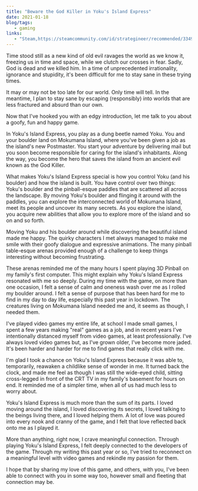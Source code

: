 ```yaml
---
title: "Beware the God Killer in Yoku's Island Express"
date: 2021-01-18
blog/tags:
   - gaming
links:
   - "Steam,https://steamcommunity.com/id/strategineer/recommended/334940/"
---
```


Time stood still as a new kind of old evil ravages the world as we know it, freezing us in time and space, while we clutch our crosses in fear. Sadly, God is dead and we killed him. In a time of unprecedented irrationality, ignorance and stupidity, it's been difficult for me to stay sane in these trying times.

It may or may not be too late for our world. Only time will tell. In the meantime, I plan to stay sane by escaping (responsibly) into worlds that are less fractured and absurd than our own.

Now that I've hooked you with an edgy introduction, let me talk to you about a goofy, fun and happy game.

In Yoku's Island Express, you play as a dung beetle named Yoku. You and your boulder land on Mokumana Island, where you've been given a job as the island's new Postmaster. You start your adventure by delivering mail but you soon become responsible for caring for the island's inhabitants. Along the way, you become the hero that saves the island from an ancient evil known as the God Killer.

What makes Yoku's Island Express special is how you control Yoku (and his boulder) and how the island is built. You have control over two things: Yoku's boulder and the pinball-esque paddles that are scattered all across the landscape. By moving Yoku's boulder and flinging it around with the paddles, you can explore the interconnected world of Mokumana Island, meet its people and uncover its many secrets. As you explore the island, you acquire new abilities that allow you to explore more of the island and so on and so forth.

Moving Yoku and his boulder around while discovering the beautiful island made me happy. The quirky characters I met always managed to make me smile with their goofy dialogue and expressive animations. The many pinball table-esque arenas provided enough of a challenge to keep things interesting without becoming frustrating.

These arenas reminded me of the many hours I spent playing 3D Pinball on my family's first computer. This might explain why Yoku's Island Express resonated with me so deeply. During my time with the game, on more than one occasion, I felt a sense of calm and oneness wash over me as I rolled my boulder around. I felt a sense of purpose that has been hard for me to find in my day to day life, especially this past year in lockdown. The creatures living on Mokumana Island needed me and, it seems as though, I needed them.

I've played video games my entire life, at school I made small games, I spent a few years making "real" games as a job, and in recent years I've intentionally distanced myself from video games, at least professionally. I've always loved video games but, as I've grown older, I've become more jaded. It's been harder and harder for me to find games that really click with me.

I'm glad I took a chance on Yoku's Island Express because it was able to, temporarily, reawaken a childlike sense of wonder in me. It turned back the clock, and made me feel as though I was still the wide-eyed child, sitting cross-legged in front of the CRT TV in my family's basement for hours on end. It reminded me of a simpler time, when all of us had much less to worry about.

Yoku's Island Express is much more than the sum of its parts. I loved moving around the island, I loved discovering its secrets, I loved talking to the beings living there, and I loved helping them. A lot of love was poured into every nook and cranny of the game, and I felt that love reflected back onto me as I played it.

More than anything, right now, I crave meaningful connection. Through playing Yoku's Island Express, I felt deeply connected to the developers of the game. Through my writing this past year or so, I've tried to reconnect on a meaningful level with video games and rekindle my passion for them.

I hope that by sharing my love of this game, and others, with you, I've been able to connect with you in some way too, however small and fleeting that connection may be.
